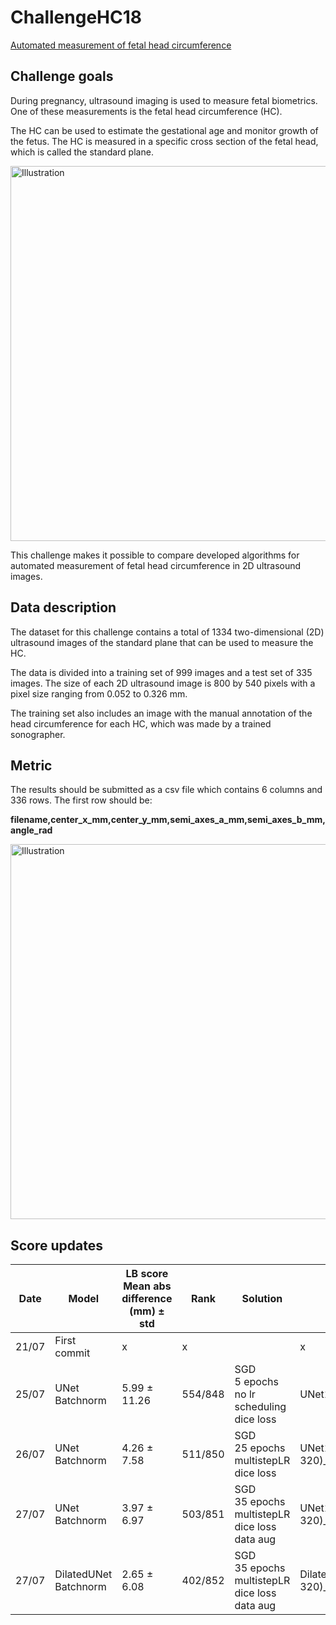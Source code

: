# ChallengeHC18

[Automated measurement of fetal head circumference](https://hc18.grand-challenge.org/)

## Challenge goals

During pregnancy, ultrasound imaging is used to measure fetal biometrics. One of these measurements is the fetal head circumference (HC).

The HC can be used to estimate the gestational age and monitor growth of the fetus. The HC is measured in a specific cross section of the fetal head, which is called the standard plane.

<img src="https://hc18.grand-challenge.org/media/cache/71/b8/71b84e841fabd10ef8b033131830fcdc@1.5x.png" alt="Illustration" width="600"/>

 This challenge makes it possible to compare developed algorithms for automated measurement of fetal head circumference in 2D ultrasound images.

## Data description

The dataset for this challenge contains a total of 1334 two-dimensional (2D) ultrasound images of the standard plane that can be used to measure the HC.

The data is divided into a training set of 999 images and a test set of 335 images. The size of each 2D ultrasound image is 800 by 540 pixels with a pixel size ranging from 0.052 to 0.326 mm.

The training set also includes an image with the manual annotation of the head circumference for each HC, which was made by a trained sonographer.

## Metric

The results should be submitted as a csv file which contains 6 columns and 336 rows. The first row should be:

**filename,center_x_mm,center_y_mm,semi_axes_a_mm,semi_axes_b_mm,angle_rad**

<img src="https://hc18.grand-challenge.org/media/HC18/public_html/GrandChallangeValues_90xwKFs.png" alt="Illustration" width="600"/>

## Score updates

| Date  | Model                    | LB score<br>Mean abs difference (mm) ± std | Rank    | Solution                                                 | weight_name                                                |
| ----- | ------------------------ | ------------------------------------------ | ------- | -------------------------------------------------------- | ---------------------------------------------------------- |
| 21/07 | First commit             | x                                          | x       |                                                          | x                                                          |
| 25/07 | UNet<br>Batchnorm        | 5.99 ± 11.26                               | 554/848 | SGD<br>5 epochs<br>no lr scheduling<br>dice loss         | UNet1_loss=0.63_SGD_ep=5_(216, 320)                        |
| 26/07 | UNet<br>Batchnorm        | 4.26 ± 7.58                                | 511/850 | SGD<br>25 epochs<br>multistepLR<br>dice loss             | UNet1_dice=0.4405_SGD_ep=29_(216, 320)_wd=0_dice_loss      |
| 27/07 | UNet<br>Batchnorm        | 3.97 ± 6.97                                | 503/851 | SGD<br>35 epochs<br>multistepLR<br>dice loss<br>data aug | UNet1_dice=0.438_SGD_ep=23_(216, 320)_wd=0_dice_loss       |
| 27/07 | DilatedUNet<br>Batchnorm | 2.65 ± 6.08                                | 402/852 | SGD<br>35 epochs<br>multistepLR<br>dice loss<br>data aug | DilatedUNet_dice=0.477_SGD_ep=28_(216, 320)_wd=0_dice_loss |
